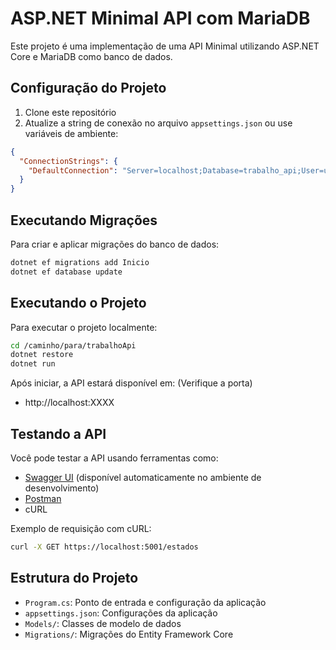 # ASP.NET Minimal API com MariaDB

Este projeto é uma implementação de uma API Minimal utilizando ASP.NET Core e MariaDB como banco de dados.


## Configuração do Projeto

1. Clone este repositório
2. Atualize a string de conexão no arquivo `appsettings.json` ou use variáveis de ambiente:

```json
{
  "ConnectionStrings": {
    "DefaultConnection": "Server=localhost;Database=trabalho_api;User=usuario;Password=sua_senha;"
  }
}
```

## Executando Migrações

Para criar e aplicar migrações do banco de dados:

```bash
dotnet ef migrations add Inicio
dotnet ef database update
```

## Executando o Projeto

Para executar o projeto localmente:

```bash
cd /caminho/para/trabalhoApi
dotnet restore
dotnet run
```

Após iniciar, a API estará disponível em: (Verifique a porta)
- http://localhost:XXXX

## Testando a API

Você pode testar a API usando ferramentas como:
- [Swagger UI](https://localhost:5001/swagger) (disponível automaticamente no ambiente de desenvolvimento)
- [Postman](https://www.postman.com/)
- cURL

Exemplo de requisição com cURL:

```bash
curl -X GET https://localhost:5001/estados
```

## Estrutura do Projeto

- `Program.cs`: Ponto de entrada e configuração da aplicação
- `appsettings.json`: Configurações da aplicação
- `Models/`: Classes de modelo de dados
- `Migrations/`: Migrações do Entity Framework Core

